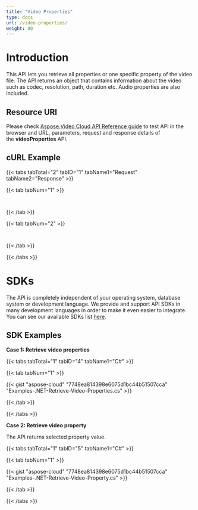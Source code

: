 ```yaml
---
title: "Video Properties"
type: docs
url: /video-properties/
weight: 80
---
```


# **Introduction**
This API lets you retrieve all properties or one specific property of the video file. The API returns an object that contains information about the video such as codec, resolution, path, duration etc. Audio properties are also included.
## **Resource URI**
Please check [Aspose.Video Cloud API Reference guide](http://apireference.aspose.cloud/video) to test API in the browser and URL, parameters, request and response details of the **videoProperties** API. 
## **cURL Example**
{{< tabs tabTotal="2" tabID="1" tabName1="Request" tabName2="Response" >}}

{{< tab tabNum="1" >}}

```java



```

{{< /tab >}}

{{< tab tabNum="2" >}}

```java



```

{{< /tab >}}

{{< /tabs >}}
# **SDKs**
The API is completely independent of your operating system, database system or development language. We provide and support API SDKs in many development languages in order to make it even easier to integrate. You can see our available SDKs list [here](/video/available-sdks/).
## **SDK Examples**
**Case 1: Retrieve video properties**

{{< tabs tabTotal="1" tabID="4" tabName1="C#" >}}

{{< tab tabNum="1" >}}

{{< gist "aspose-cloud" "7748ea814398e6075d1bc44b51507cca" "Examples-.NET-Retrieve-Video-Properties.cs" >}}

{{< /tab >}}

{{< /tabs >}}

**Case 2: Retrieve video property**

The API returns selected property value.

{{< tabs tabTotal="1" tabID="5" tabName1="C#" >}}

{{< tab tabNum="1" >}}

{{< gist "aspose-cloud" "7748ea814398e6075d1bc44b51507cca" "Examples-.NET-Retrieve-Video-Property.cs" >}}

{{< /tab >}}

{{< /tabs >}}


